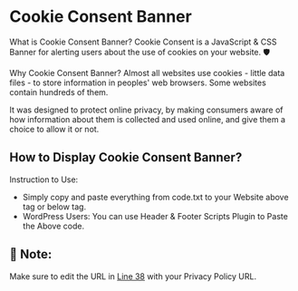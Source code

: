 # Cookie Consent Banner
What is Cookie Consent Banner?
Cookie Consent is a JavaScript &amp; CSS Banner for alerting users about the use of cookies on your website. 🛡️

Why Cookie Consent Banner?
Almost all websites use cookies - little data files - to store information in peoples' web browsers. Some websites contain hundreds of them.

It was designed to protect online privacy, by making consumers aware of how information about them is collected and used online, and give them a choice to allow it or not. 

## How to Display Cookie Consent Banner?
Instruction to Use:
* Simply copy and paste everything from code.txt to your Website above </head> tag or below </body> tag.
* WordPress Users: You can use Header & Footer Scripts Plugin to Paste the Above code.

## 🔔 Note:
Make sure to edit the URL in <a href="https://github.com/the-mcnaveen/Cookie-Consent-Banner/blob/4be6ba3a664e33cae8196858e335e6536a1693f9/code.txt#L38"> Line 38</a> with your Privacy Policy URL.
